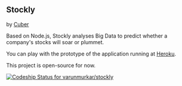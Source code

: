 ## Stockly

by [Cuber](http://cuber.io "Cuber")

Based on Node.js, Stockly analyses Big Data to predict whether a company's stocks will soar or plummet.

You can play with the prototype of the application running at [Heroku](http://stockly.heroku.com).

This project is open-source for now.

[ ![Codeship Status for varunmurkar/stockly](https://www.codeship.io/projects/a69c11a0-0521-0132-c600-0e3e5d6e47ce/status)](https://www.codeship.io/projects/30805)
